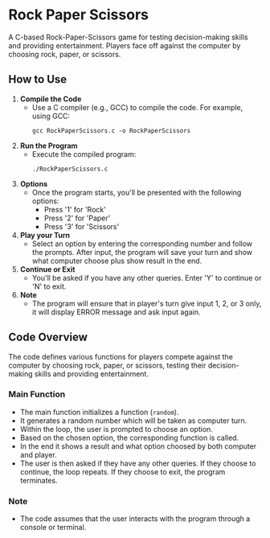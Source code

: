# Rock Paper Scissors

A C-based Rock-Paper-Scissors game for testing decision-making skills and providing entertainment. Players face off against the computer by choosing rock, paper, or scissors.

## How to Use

1. **Compile the Code**
   - Use a C compiler (e.g., GCC) to compile the code. For example, using GCC:
     ```
     gcc RockPaperScissors.c -o RockPaperScissors
     ```
2. **Run the Program**
   - Execute the compiled program:
     ```
     ./RockPaperScissors.c
     ```
3. **Options**
   - Once the program starts, you'll be presented with the following options:
     - Press '1' for 'Rock'
     - Press '2' for 'Paper'
     - Press '3' for 'Scissors'
4. **Play your Turn**
   - Select an option by entering the corresponding number and follow the prompts. After input, the program will save your turn and show what computer choose plus show result in the end.
5. **Continue or Exit**
   - You'll be asked if you have any other queries. Enter 'Y' to continue or 'N' to exit.
6. **Note**
   - The program will ensure that in player's turn give input 1, 2, or 3 only, it will display ERROR message and ask input again.
## Code Overview
The code defines various functions for players compete against the computer by choosing rock, paper, or scissors, testing their decision-making skills and providing entertainment.
### Main Function
- The main function initializes a function (`random`).
- It generates a random number which will be taken as computer turn.
- Within the loop, the user is prompted to choose an option.
- Based on the chosen option, the corresponding function is called.
- In the end it shows a result and what option choosed by both computer and player.
- The user is then asked if they have any other queries. If they choose to continue, the loop repeats. If they choose to exit, the program terminates.
### Note
- The code assumes that the user interacts with the program through a console or terminal.
